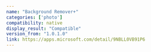 ```yaml
---
name: "Background Remover+"
categories: ['photo']
compatibility: native
display_result: "Compatible"
version_from: "1.0.1.0"
link: https://apps.microsoft.com/detail/9NBLL0VB91P6
---
```

